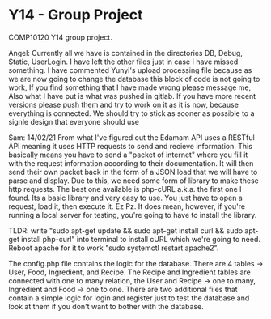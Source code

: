 # Y14 - Group Project

COMP10120 Y14 group project.

Angel:
Currently all we have is contained in the directories DB, Debug, Static, UserLogin.
I have left the other files just in case I have missed something.
I have commented Yunyi's upload processing file because as we are now going to change the database this block of code is not going to work,
If you find something that I have made wrong please message me,
Also what I have put is what was pushed in gitlab. If you have more recent versions please push them and try to work on it as it is now, because everything is connected. We should try to stick as sooner as possible to a signle design that everyone should use

Sam: 14/02/21
From what I've figured out the Edamam API uses a RESTful API meaning it uses HTTP requests to send and recieve information. This basically means you have to send a "packet of internet" where you fill it with the request information according to their documentation. It will then send their own packet back in the form of a JSON load that we will have to parse and display.
Due to this, we need some form of library to make these http requests. The best one available is php-cURL a.k.a. the first one I found. Its a basic library and very easy to use. You just have to open a request, load it, then execute it. Ez Pz. It does mean, however, if you're running a local server for testing, you're going to have to install the library.

TLDR: write "sudo apt-get update && sudo apt-get install curl && sudo apt-get install php-curl" into terminal to install cURL which we're going to need. Reboot apache for it to work "sudo systemctl restart apache2".

The config.php file contains the logic for the database. There are 4 tables -> User, Food, Ingredient, and Recipe. The Recipe and Ingredient tables are connected with one to many relation, the User and Recipe -> one to many, Ingredient and Food -> one to one.
There are two additional files that contain a simple logic for login and register just to test the database and look at them if you don't want to bother with the database.